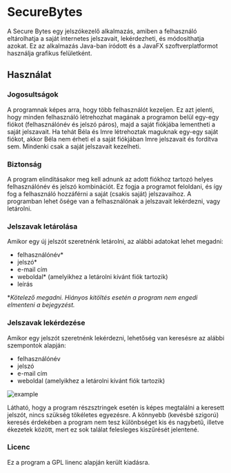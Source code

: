 # SecureBytes
A Secure Bytes egy jelszókezelő alkalmazás, amiben a felhasználó eltárolhatja a saját internetes jelszavait, lekérdezheti, és módosíthatja azokat. Ez az alkalmazás Java-ban íródott és a JavaFX szoftverplatformot használja grafikus felületként.

## Használat
### Jogosultságok
A programnak képes arra, hogy több felhasználót kezeljen. Ez azt jelenti, hogy minden felhasználó létrehozhat magának a programon belül egy-egy fiókot (felhasználónév és jelszó páros), majd a saját fiókjába lementheti a saját jelszavait. Ha tehát Béla és Imre létrehoztak maguknak egy-egy saját fiókot, akkor Béla nem érheti el a saját fiókjában Imre jelszavait és fordítva sem. Mindenki csak a saját jelszavait kezelheti.

### Biztonság
A program elindításakor meg kell adnunk az adott fiókhoz tartozó helyes felhasználónév és jelszó kombinációt. Ez fogja a programot feloldani, és így fog a felhasználó hozzáférni a saját (csakis saját) jelszavaihoz. A programban lehet ősége van a felhasználónak a jelszavait lekérdezni, vagy letárolni.

### Jelszavak letárolása
Amikor egy új jelszót szeretnénk letárolni, az alábbi adatokat lehet megadni:

- felhasználónév*
- jelszó*
- e-mail cím
- weboldal* (amelyikhez a letárolni kívánt fiók tartozik)
- leírás

**Kötelező megadni. Hiányos kitöltés esetén a program nem engedi elmenteni a bejegyzést.*

### Jelszavak lekérdezése
Amikor egy jelszót szeretnénk lekérdezni, lehetőség van keresésre az alábbi szempontok alapján:

- felhasználónév
- jelszó
- e-mail cím
- weboldal (amelyikhez a letárolni kívánt fiók tartozik)

![example](https://user-images.githubusercontent.com/102418063/160244574-91f31e09-95e6-4e35-82b0-5bbeba5a8a09.png)

Látható, hogy a program részsztringek esetén is képes megtalálni a keresett jelszót, nincs szükség tökéletes egyezésre. A könnyebb (kevésbé szigorú) keresés érdekében a program nem tesz különbséget kis és nagybetű, illetve ékezetek között, mert ez sok találat felesleges kiszűrését jelentené.

### Licenc

Ez a program a GPL linenc alapján került kiadásra.



